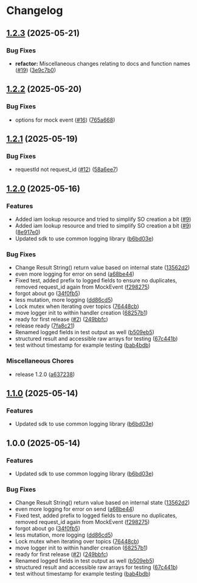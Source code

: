 # Changelog

## [1.2.3](https://github.com/entur/go-orchestrator/compare/v1.2.2...v1.2.3) (2025-05-21)


### Bug Fixes

* **refactor:** Miscellaneous changes relating to docs and function names ([#19](https://github.com/entur/go-orchestrator/issues/19)) ([3e9c7b0](https://github.com/entur/go-orchestrator/commit/3e9c7b0f41298cada237593d662e469eaefaf7c8))

## [1.2.2](https://github.com/entur/go-orchestrator/compare/v1.2.1...v1.2.2) (2025-05-20)


### Bug Fixes

* options for mock event ([#16](https://github.com/entur/go-orchestrator/issues/16)) ([765a668](https://github.com/entur/go-orchestrator/commit/765a6687f51223ea3d080ddcb5c17521c3534a98))

## [1.2.1](https://github.com/entur/go-orchestrator/compare/v1.2.0...v1.2.1) (2025-05-19)


### Bug Fixes

* requestId not request_id ([#12](https://github.com/entur/go-orchestrator/issues/12)) ([58a6ee7](https://github.com/entur/go-orchestrator/commit/58a6ee73b32e5371e1a214ea0cdaafaf61ddb70b))

## [1.2.0](https://github.com/entur/go-orchestrator/compare/v2.0.0...v1.2.0) (2025-05-16)

### Features

- Added iam lookup resource and tried to simplify SO creation a bit ([#9](https://github.com/entur/go-orchestrator/issues/9))
- Added iam lookup resource and tried to simplify SO creation a bit ([#9](https://github.com/entur/go-orchestrator/issues/9)) ([8e917e0](https://github.com/entur/go-orchestrator/commit/8e917e000ca7615db5399c8f2e4d6eef3a793969))
- Updated sdk to use common logging library ([b6bd03e](https://github.com/entur/go-orchestrator/commit/b6bd03e5f39df94d54ebd3032e115ba0108d566c))

### Bug Fixes

- Change Result String() return value based on internal state ([13562d2](https://github.com/entur/go-orchestrator/commit/13562d27325e1f47d7234bcb386802efa7d6ce63))
- even more logging for error on send ([a68be44](https://github.com/entur/go-orchestrator/commit/a68be44ecae0f8c0d1ef12dd0d17ec4f6c4818a6))
- Fixed test, added prefix to logged fields to ensure no duplicates, removed request_id again from MockEvent ([f298275](https://github.com/entur/go-orchestrator/commit/f298275f7cad015a42cd01afa1aedeca00490411))
- forgot about go ([34f0fb5](https://github.com/entur/go-orchestrator/commit/34f0fb548d08010ccc3a7e4226dd33dbf389dd58))
- less mutation, more logging ([dd86cd5](https://github.com/entur/go-orchestrator/commit/dd86cd526c50b913e5e96af0021865affffa902b))
- Lock mutex when iterating over topics ([76448cb](https://github.com/entur/go-orchestrator/commit/76448cbca844983ae2fcd63502a5f69efc1a815c))
- move logger init to within handler creation ([68257b1](https://github.com/entur/go-orchestrator/commit/68257b1c6700cb05886b47662d1d632d299a9880))
- ready for first release ([#2](https://github.com/entur/go-orchestrator/issues/2)) ([249bbfc](https://github.com/entur/go-orchestrator/commit/249bbfc22a8dcacd26af5f6d8c6813ebcaa1d2b0))
- release ready ([7fa8c21](https://github.com/entur/go-orchestrator/commit/7fa8c214c30ae0e42b60648b23cf65d439edc4a8))
- Renamed logged fields in test output as well ([b509eb5](https://github.com/entur/go-orchestrator/commit/b509eb544b9dfa06d6319e00199bf89e4338b231))
- structured result and accessible raw arrays for testing ([67c441b](https://github.com/entur/go-orchestrator/commit/67c441beb8a3085ef2a6cca55cf641c9fe85b276))
- test without timestamp for example testing ([bab4bdb](https://github.com/entur/go-orchestrator/commit/bab4bdb689ad01193fe0a2731dee13cb37d32b23))

### Miscellaneous Chores

- release 1.2.0 ([a637238](https://github.com/entur/go-orchestrator/commit/a6372385be9d8a61ff2045f75b24b03b0f737863))

## [1.1.0](https://github.com/entur/go-orchestrator/compare/v1.0.0...v1.1.0) (2025-05-14)

### Features

- Updated sdk to use common logging library ([b6bd03e](https://github.com/entur/go-orchestrator/commit/b6bd03e5f39df94d54ebd3032e115ba0108d566c))

## 1.0.0 (2025-05-14)

### Features

- Updated sdk to use common logging library ([b6bd03e](https://github.com/entur/go-orchestrator/commit/b6bd03e5f39df94d54ebd3032e115ba0108d566c))

### Bug Fixes

- Change Result String() return value based on internal state ([13562d2](https://github.com/entur/go-orchestrator/commit/13562d27325e1f47d7234bcb386802efa7d6ce63))
- even more logging for error on send ([a68be44](https://github.com/entur/go-orchestrator/commit/a68be44ecae0f8c0d1ef12dd0d17ec4f6c4818a6))
- Fixed test, added prefix to logged fields to ensure no duplicates, removed request_id again from MockEvent ([f298275](https://github.com/entur/go-orchestrator/commit/f298275f7cad015a42cd01afa1aedeca00490411))
- forgot about go ([34f0fb5](https://github.com/entur/go-orchestrator/commit/34f0fb548d08010ccc3a7e4226dd33dbf389dd58))
- less mutation, more logging ([dd86cd5](https://github.com/entur/go-orchestrator/commit/dd86cd526c50b913e5e96af0021865affffa902b))
- Lock mutex when iterating over topics ([76448cb](https://github.com/entur/go-orchestrator/commit/76448cbca844983ae2fcd63502a5f69efc1a815c))
- move logger init to within handler creation ([68257b1](https://github.com/entur/go-orchestrator/commit/68257b1c6700cb05886b47662d1d632d299a9880))
- ready for first release ([#2](https://github.com/entur/go-orchestrator/issues/2)) ([249bbfc](https://github.com/entur/go-orchestrator/commit/249bbfc22a8dcacd26af5f6d8c6813ebcaa1d2b0))
- Renamed logged fields in test output as well ([b509eb5](https://github.com/entur/go-orchestrator/commit/b509eb544b9dfa06d6319e00199bf89e4338b231))
- structured result and accessible raw arrays for testing ([67c441b](https://github.com/entur/go-orchestrator/commit/67c441beb8a3085ef2a6cca55cf641c9fe85b276))
- test without timestamp for example testing ([bab4bdb](https://github.com/entur/go-orchestrator/commit/bab4bdb689ad01193fe0a2731dee13cb37d32b23))
